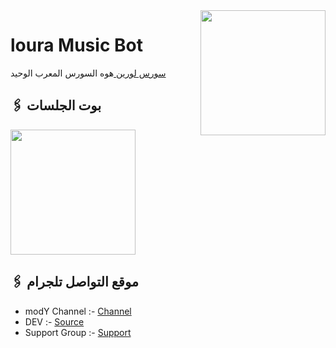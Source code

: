 <img src="https://telegra.ph/file/315136dc9a77067855427.jpg" align="right" width="200" height="200"/>

# loura Music Bot

[سورس لورين ](https://github.com/mohamedhelal12/gohara) هوه السورس المعرب الوحيد 



## 🖇 بوت الجلسات

<p>
<a href="https://t.me/helal_trmix_BOT"><img src="https://img.shields.io/badge/Generate%20On%20Repl-blueviolet?style=for-the-badge&logo=appveyor" width="200""/></a>
</p>

## 🖇 موقع التواصل تلجرام
- modY Channel :- [Channel](https://t.me/bxebb)
- DEV :- [Source](https://t.me/syyyyp)
- Support Group :- [Support](https://t.me/IIIqlII)




